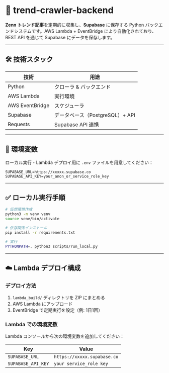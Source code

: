 # 📡 trend-crawler-backend

**Zenn トレンド記事**を定期的に収集し、**Supabase** に保存する Python バックエンドシステムです。AWS Lambda + EventBridge により自動化されており、REST API を通じて Supabase にデータを保存します。

---

## 🛠 技術スタック

| 技術              | 用途                      |
| --------------- | ----------------------- |
| Python          | クローラ & バックエンド           |
| AWS Lambda      | 実行環境                    |
| AWS EventBridge | スケジューラ                  |
| Supabase        | データベース（PostgreSQL）+ API |
| Requests        | Supabase API 連携         |

---

## 🔐 環境変数

ローカル実行・Lambda デプロイ用に `.env` ファイルを用意してください：

```env
SUPABASE_URL=https://xxxxx.supabase.co
SUPABASE_API_KEY=your_anon_or_service_role_key
```

---

## ✅ ローカル実行手順

```bash
# 仮想環境作成
python3 -m venv venv
source venv/bin/activate

# 依存関係インストール
pip install -r requirements.txt

# 実行
PYTHONPATH=. python3 scripts/run_local.py
```

---

## ☁️ Lambda デプロイ構成

### デプロイ方法

1. `lambda_build/` ディレクトリを ZIP にまとめる
2. AWS Lambda にアップロード
3. EventBridge で定期実行を設定（例: 1日1回）

### Lambda での環境変数

Lambda コンソールから次の環境変数を追加してください：

| Key                | Value                       |
| ------------------ | --------------------------- |
| `SUPABASE_URL`     | `https://xxxxx.supabase.co` |
| `SUPABASE_API_KEY` | `your service_role key`     |

